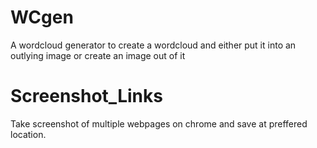 # WCgen
A wordcloud generator to create a wordcloud and either put it into an outlying image or create an image out of it

# Screenshot_Links
Take screenshot of multiple webpages on chrome and save at preffered location.
